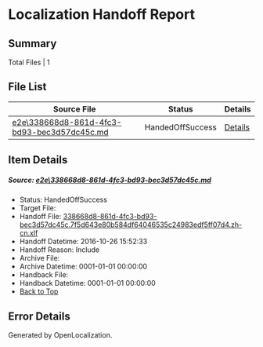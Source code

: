 # <a name='report-top'></a> Localization Handoff Report

## Summary
 Total Files | 1

## File List
 Source File | Status | Details 
 ----------- | ------ | ------- 
 [e2e\338668d8-861d-4fc3-bd93-bec3d57dc45c.md](https://github.com/OpenLocalizationTestOrg/ol-test0/blob/34e331aa40b54d731cc47fdbf50608abf70c266a/e2e/338668d8-861d-4fc3-bd93-bec3d57dc45c.md) | HandedOffSuccess | [Details](#5ee3c59d3836b4ee931af12303441d478c5c251c3)

## Item Details
##### <a name='5ee3c59d3836b4ee931af12303441d478c5c251c3'></a> Source: [e2e\338668d8-861d-4fc3-bd93-bec3d57dc45c.md](https://github.com/OpenLocalizationTestOrg/ol-test0/blob/34e331aa40b54d731cc47fdbf50608abf70c266a/e2e/338668d8-861d-4fc3-bd93-bec3d57dc45c.md)
* Status: HandedOffSuccess
* Target File: 
* Handoff File: [338668d8-861d-4fc3-bd93-bec3d57dc45c.7f5d643e80b584df64046535c24983edf5ff07d4.zh-cn.xlf](https://github.com/OpenLocalizationTestOrg/ol-test0-handoff/blob/902fb47ef86638f3a8a88cdeeb83188c7a5cc3c7/ol-handoff/OpenLocalizationTestOrg/ol-test0-zhcn/shujia/ht/338668d8-861d-4fc3-bd93-bec3d57dc45c.7f5d643e80b584df64046535c24983edf5ff07d4.zh-cn.xlf)
* Handoff Datetime: 2016-10-26 15:52:33
* Handoff Reason: Include
* Archive File: 
* Archive Datetime: 0001-01-01 00:00:00
* Handback File: 
* Handback Datetime: 0001-01-01 00:00:00
* [Back to Top](#report-top)


## Error Details

Generated by OpenLocalization.
